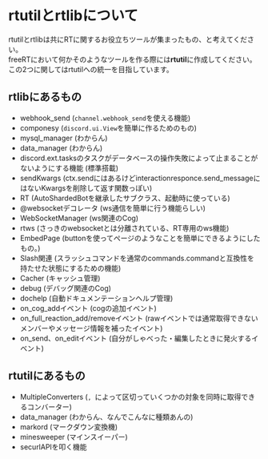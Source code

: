 # rtutilとrtlibについて
rtutilとrtlibは共にRTに関するお役立ちツールが集まったもの、と考えてください。  
freeRTにおいて何かそのようなツールを作る際には**rtutil**に作成してください。  
この2つに関してはrtutilへの統一を目指しています。

## rtlibにあるもの
* webhook_send (`channel.webhook_send`を使える機能)
* componesy (`discord.ui.View`を簡単に作るためのもの)
* mysql_manager (わからん)
* data_manager (わからん)
* discord.ext.tasksのタスクがデータベースの操作失敗によって止まることがないようにする機能 (標準搭載)
* sendKwargs (ctx.sendにはあるけどinteractionresponce.send_messageにはないKwargsを削除して返す関数っぽい)
* RT (AutoShardedBotを継承したサブクラス、起動時に使っている)
* @websocketデコレータ (ws通信を簡単に行う機能らしい)
* WebSocketManager (ws関連のCog)
* rtws (さっきのwebsocketとは分離されている、RT専用のws機能)
* EmbedPage (buttonを使ってページのようなことを簡単にできるようにしたもの。)
* Slash関連 (スラッシュコマンドを通常のcommands.commandと互換性を持たせた状態にするための機能)
* Cacher (キャッシュ管理)
* debug (デバッグ関連のCog)
* dochelp (自動ドキュメンテーションヘルプ管理)
* on_cog_addイベント (cogの追加イベント)
* on_full_reaction_add/removeイベント (rawイベントでは通常取得できないメンバーやメッセージ情報を補ったイベント)
* on_send、on_editイベント (自分がしゃべった・編集したときに発火するイベント)

## rtutilにあるもの
* MultipleConverters (`, `によって区切っていくつかの対象を同時に取得できるコンバーター)
* data_manager (わからん、なんでこんなに種類あんの)
* markord (マークダウン変換機)
* minesweeper (マインスイーパー)
* securlAPIを叩く機能
